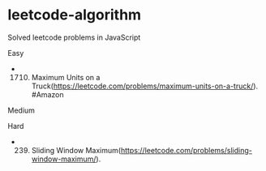 # leetcode-algorithm
Solved leetcode problems in JavaScript

Easy

- 1710. Maximum Units on a Truck(https://leetcode.com/problems/maximum-units-on-a-truck/). #Amazon

Medium

Hard

- 239. Sliding Window Maximum(https://leetcode.com/problems/sliding-window-maximum/).
